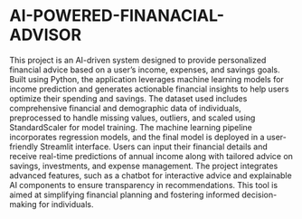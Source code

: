 # AI-POWERED-FINANACIAL-ADVISOR
This project is an AI-driven system designed to provide personalized financial advice based on a user’s income, expenses, and savings goals. Built using Python, the application leverages machine learning models for income prediction and generates actionable financial insights to help users optimize their spending and savings. The dataset used includes comprehensive financial and demographic data of individuals, preprocessed to handle missing values, outliers, and scaled using StandardScaler for model training. The machine learning pipeline incorporates regression models, and the final model is deployed in a user-friendly Streamlit interface. Users can input their financial details and receive real-time predictions of annual income along with tailored advice on savings, investments, and expense management. The project integrates advanced features, such as a chatbot for interactive advice and explainable AI components to ensure transparency in recommendations. This tool is aimed at simplifying financial planning and fostering informed decision-making for individuals.
